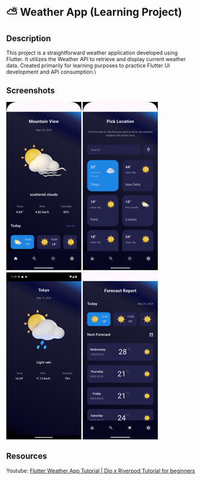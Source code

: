 # ⛅ Weather App (Learning Project)

## Description
This project is a straightforward weather application developed using Flutter. It utilizes the Weather API to retrieve and display current weather data. Created primarily for learning purposes to practice Flutter UI development and API consumption.\

## Screenshots
<p float="left">
<img src="docs/screenshot/home_page.png" width="200"/>
<img src="docs/screenshot/search_page.png" width="200"/>
<img src="docs/screenshot/weather_detail_page.png" width="200"/>
<img src="docs/screenshot/weather_page.png" width="200"/>
</p>

## Resources
Youtube: [Flutter Weather App Tutorial | Dio x Riverpod Tutorial for beginners](https://youtu.be/msoKuk-5QFg)